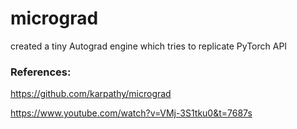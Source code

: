 # micrograd
created a tiny Autograd engine which tries to replicate PyTorch API

### References:

https://github.com/karpathy/micrograd

https://www.youtube.com/watch?v=VMj-3S1tku0&t=7687s
